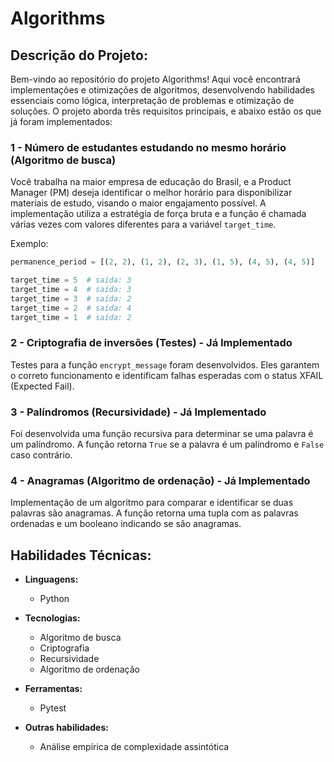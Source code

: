 # Algorithms

## Descrição do Projeto:

Bem-vindo ao repositório do projeto Algorithms! Aqui você encontrará implementações e otimizações de algoritmos, desenvolvendo habilidades essenciais como lógica, interpretação de problemas e otimização de soluções. O projeto aborda três requisitos principais, e abaixo estão os que já foram implementados:

### 1 - Número de estudantes estudando no mesmo horário (Algoritmo de busca)

Você trabalha na maior empresa de educação do Brasil, e a Product Manager (PM) deseja identificar o melhor horário para disponibilizar materiais de estudo, visando o maior engajamento possível. A implementação utiliza a estratégia de força bruta e a função é chamada várias vezes com valores diferentes para a variável `target_time`.

Exemplo:
```python
permanence_period = [(2, 2), (1, 2), (2, 3), (1, 5), (4, 5), (4, 5)]

target_time = 5  # saída: 3
target_time = 4  # saída: 3
target_time = 3  # saída: 2
target_time = 2  # saída: 4
target_time = 1  # saída: 2
```

### 2 - Criptografia de inversões (Testes) - Já Implementado

Testes para a função `encrypt_message` foram desenvolvidos. Eles garantem o correto funcionamento e identificam falhas esperadas com o status XFAIL (Expected Fail).

### 3 - Palíndromos (Recursividade) - Já Implementado

Foi desenvolvida uma função recursiva para determinar se uma palavra é um palíndromo. A função retorna `True` se a palavra é um palíndromo e `False` caso contrário.

### 4 - Anagramas (Algoritmo de ordenação) - Já Implementado

Implementação de um algoritmo para comparar e identificar se duas palavras são anagramas. A função retorna uma tupla com as palavras ordenadas e um booleano indicando se são anagramas.

## Habilidades Técnicas:

- **Linguagens:**
  - Python

- **Tecnologias:**
  - Algoritmo de busca
  - Criptografia
  - Recursividade
  - Algoritmo de ordenação

- **Ferramentas:**
  - Pytest

- **Outras habilidades:**
  - Análise empírica de complexidade assintótica

